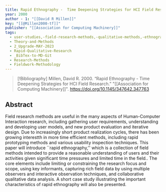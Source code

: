 ```yaml
---
title: Rapid Ethnography -  Time Deepening Strategies for HCI Field Research
year: 2000
author - 1: "[[David R Millen]]"
key: "[[@Millen2000-tf]]"
publisher: "[[Association for Computing Machinery]]"
tags:
  - user-studies,-field-research-methods,-qualitative-methods,-ethnography
  - Theory-and-Methods
  - 2_Upgrade-MAY-2023
  - Rapid-Qualitative-Research
  - _BibTex-to-MD-Git
  - Research-Methods
  - Fieldwork-Methodology
---
```


> [!Bibliography]
> Millen, David R. 2000. “Rapid Ethnography -  Time Deepening Strategies for HCI Field Research.” "[[Association for Computing Machinery]]". https://doi.org/10.1145/347642.347763

## Abstract
Field research methods are useful in the many aspects of Human-Computer Interaction research, including gathering user requirements, understanding and developing user models, and new product evaluation and iterative design. Due to increasingly short product realization cycles, there has been growing interestth in more time efficient methods, including rapid prototyping methods and various usability inspection techniques. This paper will introduce ``rapid ethnography,'' which is a collection of field methods intended to provide a reasonable understanding of users and their activities given significant time pressures and limited time in the field.. The core elements include limiting or constraining the research focus and scope, using key informants, capturing rich field data by using multiple observers and interactive observation techniques, and collaborative qualitative data analysis. A short case study illustrating the important characteristics of rapid ethnography will also be presented.